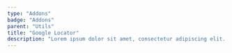 ```yaml
---
type: "Addons"
badge: "Addons"
parent: "Utils"
title: "Google Locator"
description: "Lorem ipsum dolor sit amet, consectetur adipiscing elit. Nunc tempus laoreet leo sit amet iaculis."
---
```


<demo>
  <div class="gatsby_demo_item" data-iframe="iframe/demos/utils/google-locator">
  </div>
</demo>
